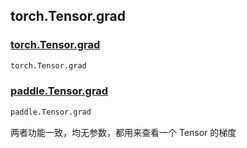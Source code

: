 ## torch.Tensor.grad

### [torch.Tensor.grad](https://pytorch.org/docs/stable/generated/torch.Tensor.grad.html)

```python
torch.Tensor.grad
```

### [paddle.Tensor.grad](https://www.paddlepaddle.org.cn/documentation/docs/zh/api/paddle/Tensor_cn.html#grad)

```python
paddle.Tensor.grad
```

两者功能一致，均无参数，都用来查看一个 Tensor 的梯度
